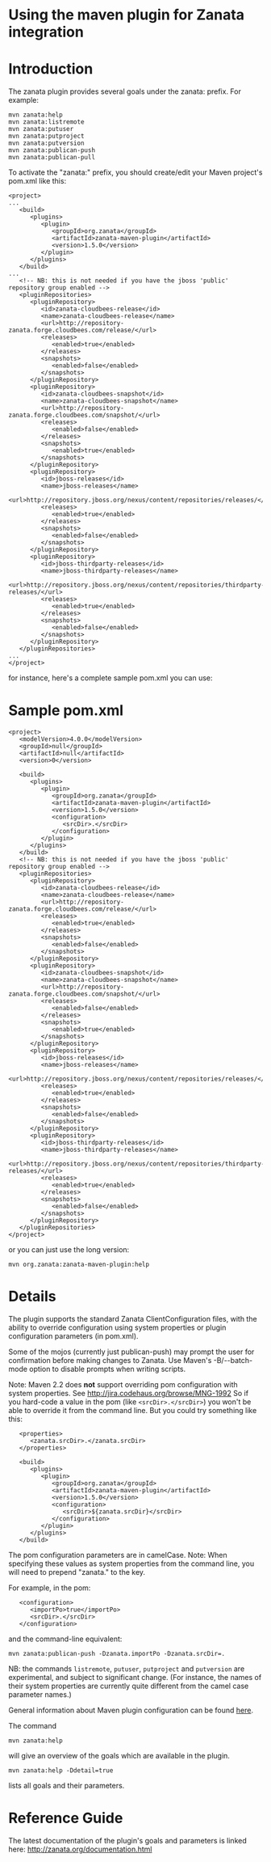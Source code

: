 # Using the maven plugin for Zanata integration

# Introduction

The zanata plugin provides several goals under the zanata: prefix. For example:

    mvn zanata:help
    mvn zanata:listremote
    mvn zanata:putuser
    mvn zanata:putproject
    mvn zanata:putversion
    mvn zanata:publican-push
    mvn zanata:publican-pull

To activate the "zanata:" prefix, you should create/edit your Maven project's pom.xml like this:

    <project>
    ...
       <build>
          <plugins>
             <plugin>
                <groupId>org.zanata</groupId>
                <artifactId>zanata-maven-plugin</artifactId>
                <version>1.5.0</version>
             </plugin>
          </plugins>
       </build>
    ...
       <!-- NB: this is not needed if you have the jboss 'public' repository group enabled -->
       <pluginRepositories>
          <pluginRepository>
             <id>zanata-cloudbees-release</id>
             <name>zanata-cloudbees-release</name>
             <url>http://repository-zanata.forge.cloudbees.com/release/</url>
             <releases>
                <enabled>true</enabled>
             </releases>
             <snapshots>
                <enabled>false</enabled>
             </snapshots>
          </pluginRepository>
          <pluginRepository>
             <id>zanata-cloudbees-snapshot</id>
             <name>zanata-cloudbees-snapshot</name>
             <url>http://repository-zanata.forge.cloudbees.com/snapshot/</url>
             <releases>
                <enabled>false</enabled>
             </releases>
             <snapshots>
                <enabled>true</enabled>
             </snapshots>
          </pluginRepository>
          <pluginRepository>
             <id>jboss-releases</id>
             <name>jboss-releases</name>
             <url>http://repository.jboss.org/nexus/content/repositories/releases/</url>
             <releases>
                <enabled>true</enabled>
             </releases>
             <snapshots>
                <enabled>false</enabled>
             </snapshots>
          </pluginRepository>
          <pluginRepository>
             <id>jboss-thirdparty-releases</id>
             <name>jboss-thirdparty-releases</name>
             <url>http://repository.jboss.org/nexus/content/repositories/thirdparty-releases/</url>
             <releases>
                <enabled>true</enabled>
             </releases>
             <snapshots>
                <enabled>false</enabled>
             </snapshots>
          </pluginRepository>
       </pluginRepositories>
    ...
    </project>

for instance, here's a complete sample pom.xml you can use:

# Sample pom.xml

    <project>
       <modelVersion>4.0.0</modelVersion>
       <groupId>null</groupId>
       <artifactId>null</artifactId>
       <version>0</version>
       
       <build>
          <plugins>
             <plugin>
                <groupId>org.zanata</groupId>
                <artifactId>zanata-maven-plugin</artifactId>
                <version>1.5.0</version>
                <configuration>
                   <srcDir>.</srcDir>
                </configuration>
             </plugin>
          </plugins>
       </build>
       <!-- NB: this is not needed if you have the jboss 'public' repository group enabled -->
       <pluginRepositories>
          <pluginRepository>
             <id>zanata-cloudbees-release</id>
             <name>zanata-cloudbees-release</name>
             <url>http://repository-zanata.forge.cloudbees.com/release/</url>
             <releases>
                <enabled>true</enabled>
             </releases>
             <snapshots>
                <enabled>false</enabled>
             </snapshots>
          </pluginRepository>
          <pluginRepository>
             <id>zanata-cloudbees-snapshot</id>
             <name>zanata-cloudbees-snapshot</name>
             <url>http://repository-zanata.forge.cloudbees.com/snapshot/</url>
             <releases>
                <enabled>false</enabled>
             </releases>
             <snapshots>
                <enabled>true</enabled>
             </snapshots>
          </pluginRepository>
          <pluginRepository>
             <id>jboss-releases</id>
             <name>jboss-releases</name>
             <url>http://repository.jboss.org/nexus/content/repositories/releases/</url>
             <releases>
                <enabled>true</enabled>
             </releases>
             <snapshots>
                <enabled>false</enabled>
             </snapshots>
          </pluginRepository>
          <pluginRepository>
             <id>jboss-thirdparty-releases</id>
             <name>jboss-thirdparty-releases</name>
             <url>http://repository.jboss.org/nexus/content/repositories/thirdparty-releases/</url>
             <releases>
                <enabled>true</enabled>
             </releases>
             <snapshots>
                <enabled>false</enabled>
             </snapshots>
          </pluginRepository>
       </pluginRepositories>
    </project>


or you can just use the long version:

    mvn org.zanata:zanata-maven-plugin:help


# Details

The plugin supports the standard Zanata ClientConfiguration files, with the ability to override configuration using system properties or plugin configuration parameters (in pom.xml).

Some of the mojos (currently just publican-push) may prompt the user for confirmation before making changes to Zanata.  Use Maven's -B/--batch-mode option to disable prompts when writing scripts. 

Note: Maven 2.2 does **not** support overriding pom configuration with system properties.  See http://jira.codehaus.org/browse/MNG-1992  So if you hard-code a value in the pom (like `<srcDir>.</srcDir>`) you won't be able to override it from the command line.  But you could try something like this:

       <properties>
          <zanata.srcDir>.</zanata.srcDir>
       </properties>
       
       <build>
          <plugins>
             <plugin>
                <groupId>org.zanata</groupId>
                <artifactId>zanata-maven-plugin</artifactId>
                <version>1.5.0</version>
                <configuration>
                   <srcDir>${zanata.srcDir}</srcDir>
                </configuration>
             </plugin>
          </plugins>
       </build>


The pom configuration parameters are in camelCase.  Note: When specifying these values as system properties from the command line, you will need to prepend "zanata." to the key.  

For example, in the pom:

       <configuration>
          <importPo>true</importPo>
          <srcDir>.</srcDir>
       </configuration>

and the command-line equivalent:

    mvn zanata:publican-push -Dzanata.importPo -Dzanata.srcDir=.


NB: the commands `listremote`, `putuser`, `putproject` and `putversion` are experimental, and subject to significant change.  (For instance, the names of their system properties are currently quite different from the camel case parameter names.)

General information about Maven plugin configuration can be found [here](http://maven.apache.org/guides/mini/guide-configuring-plugins.html).
 

The command

    mvn zanata:help

will give an overview of the goals which are available in the plugin.

    mvn zanata:help -Ddetail=true

lists all goals and their parameters.

# Reference Guide

The latest documentation of the plugin's goals and parameters is linked here: http://zanata.org/documentation.html